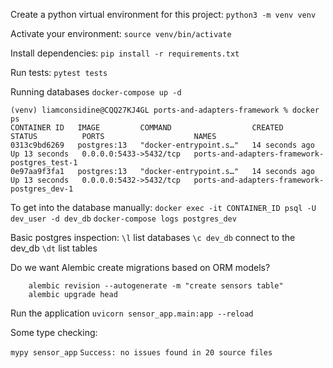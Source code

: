 Create a python virtual environment for this project:
`python3 -m venv venv`

Activate your environment:
`source venv/bin/activate`

Install dependencies: 
`pip install -r requirements.txt`

Run tests: 
`pytest tests`

Running databases
`docker-compose up -d`

```
(venv) liamconsidine@CQQ27KJ4GL ports-and-adapters-framework % docker ps
CONTAINER ID   IMAGE         COMMAND                  CREATED          STATUS          PORTS                    NAMES
0313c9bd6269   postgres:13   "docker-entrypoint.s…"   14 seconds ago   Up 13 seconds   0.0.0.0:5433->5432/tcp   ports-and-adapters-framework-postgres_test-1
0e97aa9f3fa1   postgres:13   "docker-entrypoint.s…"   14 seconds ago   Up 13 seconds   0.0.0.0:5432->5432/tcp   ports-and-adapters-framework-postgres_dev-1
```

To get into the database manually:
`docker exec -it CONTAINER_ID psql -U dev_user -d dev_db`
`docker-compose logs postgres_dev`

Basic postgres inspection: 
`\l` list databases
`\c dev_db` connect to the dev_db
`\dt` list tables


Do we want Alembic create migrations based on ORM models?

```
    alembic revision --autogenerate -m "create sensors table"
    alembic upgrade head
```

Run the application
`uvicorn sensor_app.main:app --reload`

Some type checking:

`mypy sensor_app`
```Success: no issues found in 20 source files```